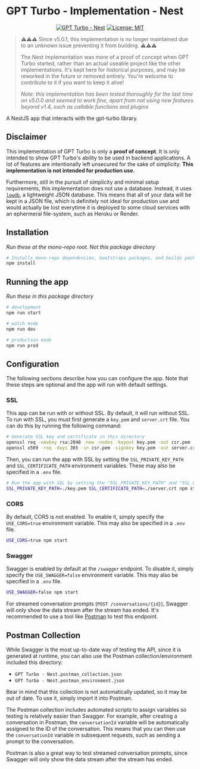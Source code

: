 # GPT Turbo - Implementation - Nest

<div align="center">

  [![GPT Turbo - Nest](https://img.shields.io/github/package-json/v/maxijonson/gpt-turbo?color=brightgreen&filename=packages%2Fnest%2Fpackage.json&label=gpt-turbo-nest&logo=nestjs)](https://github.com/maxijonson/gpt-turbo/tree/develop/packages/implementations/nest)
  [![License: MIT](https://img.shields.io/badge/License-MIT-yellow.svg)](https://opensource.org/licenses/MIT)
</div>

> ⚠⚠⚠ Since v5.0.1, this implementation is no longer maintained due to an unknown issue preventing it from building. ⚠⚠⚠
> 
> The Nest implementation was more of a proof of concept when GPT Turbo started, rather than an actual useable project like the other implementations.
> It's kept here for historical purposes, and may be reworked in the future or removed entirely.
> You're welcome to contribute to it if you want to keep it alive!
>
> *Note: this implementation has been tested thoroughly for the last time on v5.0.0 and seemed to work fine, apart from not using new features beyond v1.4, such as callable functions and plugins*

A NestJS app that interacts with the gpt-turbo library.

## Disclaimer

This implementation of GPT Turbo is only a **proof of concept**. It is only intended to show GPT Turbo's ability to be used in backend applications. A lot of features are intentionally left unsecured for the sake of simplicity. **This implementation is not intended for production use.** 

Furthermore, still in the pursuit of simplicity and minimal setup requirements, this implementation does not use a database. Instead, it uses [`lowdb`](https://www.npmjs.com/package/lowdb), a lightweight JSON database. This means that all of your data will be kept in a JSON file, which is definitely not ideal for production use and would actually be lost everytime it is deployed to some cloud services with an ephermeral file-system, such as Heroku or Render.

## Installation

*Run these at the mono-repo root. Not this package directory*

```bash
# Installs mono-repo dependencies, bootstraps packages, and builds packages
npm install
```

## Running the app

*Run these in this package directory*

```bash
# development
npm run start

# watch mode
npm run dev

# production mode
npm run prod
```

## Configuration

The following sections describe how you can configure the app. Note that these steps are optional and the app will run with default settings.

### SSL

This app can be run with or without SSL. By default, it will run without SSL. To run with SSL, you must first generate a `key.pem` and `server.crt` file. You can do this by running the following command:

```bash
# Generate SSL key and certificate in this directory
openssl req -newkey rsa:2048 -new -nodes -keyout key.pem -out csr.pem
openssl x509 -req -days 365 -in csr.pem -signkey key.pem -out server.crt
```

Then, you can run the app with SSL by setting the `SSL_PRIVATE_KEY_PATH` and `SSL_CERTIFICATE_PATH` environment variables. These may also be specified in a `.env` file.

```bash
# Run the app with SSL by setting the "SSL_PRIVATE_KEY_PATH" and "SSL_CERTIFICATE_PATH" environment variables
SSL_PRIVATE_KEY_PATH=./key.pem SSL_CERTIFICATE_PATH=./server.crt npm start
```

### CORS

By default, CORS is not enabled. To enable it, simply specify the `USE_CORS=true` environment variable. This may also be specified in a `.env` file.

```bash
USE_CORS=true npm start
```

### Swagger

Swagger is enabled by default at the `/swagger` endpoint. To disable it, simply specify the `USE_SWAGGER=false` environment variable. This may also be specified in a `.env` file.

```bash
USE_SWAGGER=false npm start
```

For streamed conversation prompts (`POST /conversations/{id}`), Swagger will only show the data stream after the stream has ended. It's recommended to use a tool like [Postman](https://www.postman.com/) to test this endpoint.

## Postman Collection

While Swagger is the most up-to-date way of testing the API, since it is generated at runtime, you can also use the Postman collection/environment included this directory: 
- `GPT Turbo - Nest.postman_collection.json`
- `GPT Turbo - Nest.postman_environment.json`

Bear in mind that this collection is not automatically updated, so it may be out of date. To use it, simply import it into Postman.

The Postman collection includes automated scripts to assign variables so testing is relatively easier than Swagger. For example, after creating a conversation in Postman, the `conversationId` variable will be automatically assigned to the ID of the conversation. This means that you can then use the `conversationId` variable in subsequent requests, such as sending a prompt to the conversation.

Postman is also a great way to test streamed conversation prompts, since Swagger will only show the data stream after the stream has ended.
